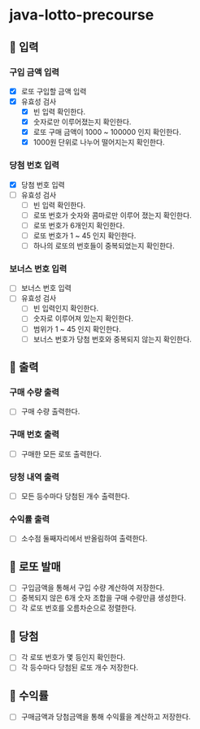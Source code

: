 # java-lotto-precourse

## 📝 입력
### 구입 금액 입력
- [x] 로또 구입할 금액 입력
- [x] 유효성 검사
    - [x] 빈 입력 확인한다.
    - [x] 숫자로만 이루어졌는지 확인한다.
    - [x] 로또 구매 금액이 1000 ~ 100000 인지 확인한다.
    - [x] 1000원 단위로 나누어 떨어지는지 확인한다.
### 당첨 번호 입력
- [x] 당첨 번호 입력
- [ ] 유효성 검사 
  - [ ] 빈 입력 확인한다.
  - [ ] 로또 번호가 숫자와 콤마로만 이루어 졌는지 확인한다.
  - [ ] 로또 번호가 6개인지 확인한다.
  - [ ] 로또 번호가 1 ~ 45 인지 확인한다.
  - [ ] 하나의 로또의 번호들이 중복되었는지 확인한다.
### 보너스 번호 입력
- [ ] 보너스 번호 입력
- [ ] 유효성 검사
  - [ ] 빈 입력인지 확인한다.
  - [ ] 숫자로 이루어져 있는지 확인한다.
  - [ ] 범위가 1 ~ 45 인지 확인한다.
  - [ ] 보너스 번호가 당첨 번호와 중복되지 않는지 확인한다.

## 📝 출력
### 구매 수량 출력
- [ ] 구매 수량 출력한다.
### 구매 번호 출력
- [ ] 구매한 모든 로또 출력한다.
### 당청 내역 출력
- [ ] 모든 등수마다 당첨된 개수 출력한다.
### 수익률 출력
- [ ] 소수점 둘째자리에서 반올림하여 출력한다.

## 📝 로또 발매
- [ ] 구입금액을 통해서 구입 수량 계산하여 저장한다.
- [ ] 중복되지 않은 6개 숫자 조합을 구매 수량만큼 생성한다.
- [ ] 각 로또 번호를 오름차순으로 정렬한다.

## 📝 당첨
- [ ] 각 로또 번호가 몇 등인지 확인한다.
- [ ] 각 등수마다 당첨된 로또 개수 저장한다.

## 📝 수익률
- [ ] 구매금액과 당첨금액을 통해 수익률을 계산하고 저장한다.